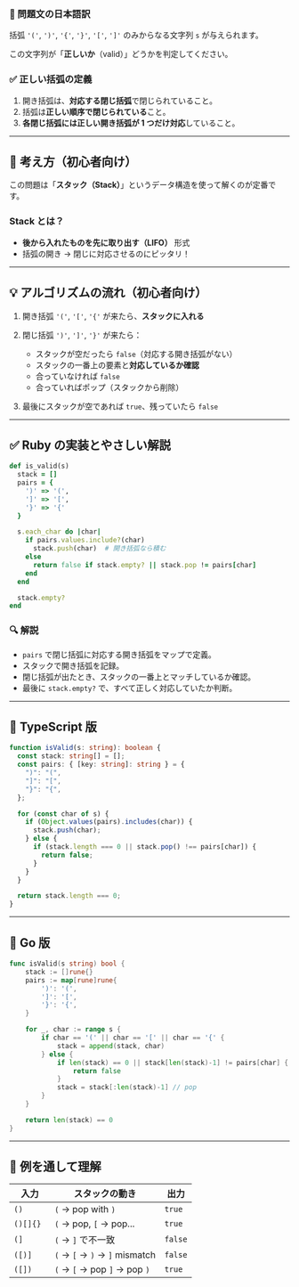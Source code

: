 ### 📝 問題文の日本語訳

括弧 `'('`, `')'`, `'{'`, `'}'`, `'['`, `']'` のみからなる文字列 `s` が与えられます。

この文字列が「**正しいか**（valid）」どうかを判定してください。

### ✅ 正しい括弧の定義

1. 開き括弧は、**対応する閉じ括弧**で閉じられていること。
2. 括弧は**正しい順序で閉じられている**こと。
3. **各閉じ括弧には正しい開き括弧が 1 つだけ対応**していること。

---

## 🧠 考え方（初心者向け）

この問題は「**スタック（Stack）**」というデータ構造を使って解くのが定番です。

### Stack とは？

- **後から入れたものを先に取り出す（LIFO）** 形式
- 括弧の開き → 閉じに対応させるのにピッタリ！

---

## 💡 アルゴリズムの流れ（初心者向け）

1. 開き括弧 `'('`, `'['`, `'{'` が来たら、**スタックに入れる**
2. 閉じ括弧 `')'`, `']'`, `'}'` が来たら：

   - スタックが空だったら `false`（対応する開き括弧がない）
   - スタックの一番上の要素と**対応しているか確認**
   - 合っていなければ `false`
   - 合っていればポップ（スタックから削除）

3. 最後にスタックが空であれば `true`、残っていたら `false`

---

## ✅ Ruby の実装とやさしい解説

```ruby
def is_valid(s)
  stack = []
  pairs = {
    ')' => '(',
    ']' => '[',
    '}' => '{'
  }

  s.each_char do |char|
    if pairs.values.include?(char)
      stack.push(char)  # 開き括弧なら積む
    else
      return false if stack.empty? || stack.pop != pairs[char]
    end
  end

  stack.empty?
end
```

### 🔍 解説

- `pairs` で閉じ括弧に対応する開き括弧をマップで定義。
- スタックで開き括弧を記録。
- 閉じ括弧が出たとき、スタックの一番上とマッチしているか確認。
- 最後に `stack.empty?` で、すべて正しく対応していたか判断。

---

## 🧪 TypeScript 版

```ts
function isValid(s: string): boolean {
  const stack: string[] = [];
  const pairs: { [key: string]: string } = {
    ")": "(",
    "]": "[",
    "}": "{",
  };

  for (const char of s) {
    if (Object.values(pairs).includes(char)) {
      stack.push(char);
    } else {
      if (stack.length === 0 || stack.pop() !== pairs[char]) {
        return false;
      }
    }
  }

  return stack.length === 0;
}
```

---

## 🧰 Go 版

```go
func isValid(s string) bool {
    stack := []rune{}
    pairs := map[rune]rune{
        ')': '(',
        ']': '[',
        '}': '{',
    }

    for _, char := range s {
        if char == '(' || char == '[' || char == '{' {
            stack = append(stack, char)
        } else {
            if len(stack) == 0 || stack[len(stack)-1] != pairs[char] {
                return false
            }
            stack = stack[:len(stack)-1] // pop
        }
    }

    return len(stack) == 0
}
```

---

## 🎯 例を通して理解

| 入力      | スタックの動き                 | 出力    |
| --------- | ------------------------------ | ------- |
| `()`      | `(` → pop with `)`             | `true`  |
| `()[]{} ` | `(` → pop, `[` → pop...        | `true`  |
| `(]`      | `(` → `]` で不一致             | `false` |
| `([)]`    | `(` → `[` → `)` → `]` mismatch | `false` |
| `([])`    | `(` → `[` → pop `]` → pop `)`  | `true`  |

